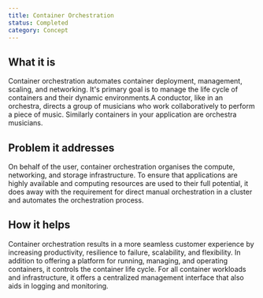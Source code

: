 ```yaml
---
title: Container Orchestration
status: Completed
category: Concept
---
```


## What it is
Container orchestration automates container deployment, management, scaling, and networking. It's primary goal is to manage the life cycle of containers and their dynamic environments.A conductor, like in an orchestra, directs a group of musicians who work collaboratively to perform a piece of music. Similarly containers in your application are orchestra musicians.

## Problem it addresses 
On behalf of the user, container orchestration organises the compute, networking, and storage infrastructure. To ensure that applications are highly available and computing resources are used to their full potential, it does away with the requirement for direct manual orchestration in a cluster and automates the orchestration process.  

## How it helps
Container orchestration results in a more seamless customer experience by increasing productivity, resilience to failure, scalability, and flexibility. In addition to offering a platform for running, managing, and operating containers, it controls the container life cycle. For all container workloads and infrastructure, it offers a centralized management interface that also aids in logging and monitoring.
